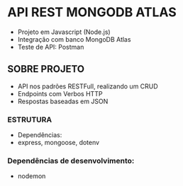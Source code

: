 # API REST MONGODB ATLAS
- Projeto em Javascript (Node.js)
- Integração com banco MongoDB Atlas
- Teste de API: Postman

## SOBRE PROJETO
- API nos padrões RESTFull, realizando um CRUD
- Endpoints com Verbos HTTP
- Respostas baseadas em JSON

### ESTRUTURA
- Dependências:
- express, mongoose, dotenv

### Dependências de desenvolvimento:
- nodemon

